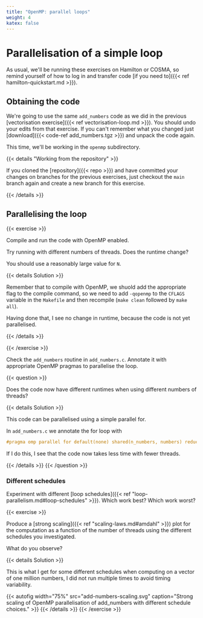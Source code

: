 ```yaml
---
title: "OpenMP: parallel loops"
weight: 4
katex: false
---
```


# Parallelisation of a simple loop

As usual, we'll be running these exercises on Hamilton or COSMA, so
remind yourself of how to log in and transfer code [if you need
to]({{< ref hamilton-quickstart.md >}}).


## Obtaining the code

We're going to use the same `add_numbers` code as we did in the
previous [vectorisation exercise]({{< ref vectorisation-loop.md >}}).
You should undo your edits from that exercise. If you can't remember
what you changed just [download]({{< code-ref add_numbers.tgz >}}) and
unpack the code again.

This time, we'll be working in the `openmp` subdirectory.

{{< details "Working from the repository" >}}

If you cloned the [repository]({{< repo >}}) and have committed your
changes on branches for the previous exercises, just checkout the
`main` branch again and create a new branch for this exercise.

{{< /details >}}

## Parallelising the loop

{{< exercise >}}

Compile and run the code with OpenMP enabled.

Try running with different numbers of threads. Does the runtime
change?

You should use a reasonably large value for `N`.

{{< details Solution >}}

Remember that to compile with OpenMP, we shuold add the appropriate
flag to the compile command, so we need to add `-qopenmp` to the
`CFLAGS` variable in the `Makefile` and then recompile (`make clean`
followed by `make all`).

Having done that, I see no change in runtime, because the code is not
yet parallelised.

{{< /details >}}

{{< /exercise >}}


Check the `add_numbers` routine in `add_numbers.c`. Annotate it with
appropriate OpenMP pragmas to parallelise the loop.

{{< question >}}

Does the code now have different runtimes when using different numbers
of threads?

{{< details Solution >}}

This code can be parallelised using a simple parallel for.

In `add_numbers.c` we annotate the for loop with

```c
#pragma omp parallel for default(none) shared(n_numbers, numbers) reduction(+:result) schedule(static)
```

If I do this, I see that the code now takes less time with fewer
threads.

{{< /details >}}
{{< /question >}}


### Different schedules

Experiment with different [loop schedules]({{< ref
"loop-parallelism.md#loop-schedules" >}}). Which work best? Which work
worst?

{{< exercise >}}

Produce a [strong scaling]({{< ref "scaling-laws.md#amdahl" >}}) plot
for the computation as a function of the number of threads using the
different schedules you investigated.

What do you observe?

{{< details Solution >}}

This is what I get for some different schedules when computing on a
vector of one million numbers, I did not run multiple times to avoid
timing variability.

{{< autofig
    width="75%"
    src="add-numbers-scaling.svg"
    caption="Strong scaling of OpenMP parallelisation of add_numbers with different schedule choices." >}}
{{< /details >}}
{{< /exercise >}}
